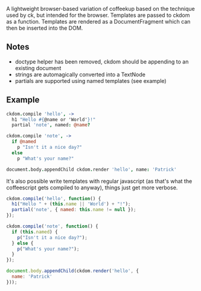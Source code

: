 A lightweight browser-based variation of coffeekup based on the technique
used by ck, but intended for the browser. Templates are passed to ckdom as a
function. Templates are rendered as a DocumentFragment which can then be
inserted into the DOM.

Notes
---
 - doctype helper has been removed, ckdom should be appending to an existing
   document
 - strings are automagically converted into a TextNode
 - partials are supported using named templates (see example)

Example
---

```coffeescript
ckdom.compile 'hello', ->
  h1 "Hello #{@name or 'World'}!"
  partial 'note', named: @name?

ckdom.compile 'note', ->
  if @named
    p "Isn't it a nice day?"
  else
    p "What's your name?"

document.body.appendChild ckdom.render 'hello', name: 'Patrick'
```

It's also possible write templates with regular javascript (as that's what the coffeescript gets compiled to anyway), things just get more verbose.

```javascript
ckdom.compile('hello', function() {
  h1("Hello " + (this.name || 'World') + "!");
  partial('note', { named: this.name != null });
});

ckdom.compile('note', function() {
  if (this.named) {
    p("Isn't it a nice day?");
  } else {
    p("What's your name?");
  }
});

document.body.appendChild(ckdom.render('hello', {
  name: 'Patrick'
}));
```
